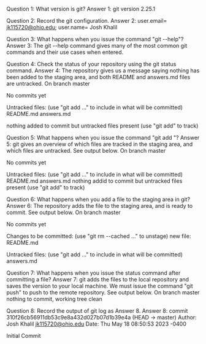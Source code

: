 Question 1: What version is git?
Answer 1: git version 2.25.1

Question 2: Record the git configuration.
Answer 2: user.email= jk115720@ohio.edu; user.name= Josh Khalil

Question 3: What happens when you issue the command "git --help"?
Answer 3: The git --help command gives many of the most common git commands and their use cases when entered.

Question 4: Check the status of your repository using the git status command.
Answer 4: The repository gives us a message saying nothing has been added to the staging area, and both README and answers.md files are untracked.
On branch master

No commits yet

Untracked files:
  (use "git add <file>..." to include in what will be committed)
        README.md
        answers.md

nothing added to commit but untracked files present (use "git add" to track)

Question 5: What happens when you issue the command "git add <filename>"?
Answer 5: git gives an overview of which files are tracked in the staging area, and which files are untracked. See output below.
On branch master

No commits yet

Untracked files: 
	(use "git add <file>..." to include in what will be committed)
		README.md
		answers.md
	nothing addid to commit but untracked files present (use "git add" to track)
	
Question 6: What happens when you add a file to the staging area in git?
Answer 6: The repository adds the file to the staging area, and is ready to commit. See output below. 
On branch master

No commits yet

Changes to be committed:
  (use "git rm --cached <file>..." to unstage)
        new file:   README.md

Untracked files:
  (use "git add <file>..." to include in what will be committed)
        answers.md
		
Question 7: What happens when you issue the status command after committing a file?
Answer 7: git adds the files to the local repository and saves the version to your local machine. We must issue the command "git push" to push to the remote repository. See output below.
On branch master
nothing to commit, working tree clean

Question 8: Record the output of git log as Answer 8.
Answer 8: commit 310f26cb56911db53c9e8a432d027b07d1b39e4a (HEAD -> master)
Author: Josh Khalil <jk115720@ohio.edu>
Date:   Thu May 18 08:50:53 2023 -0400

Initial Commit

